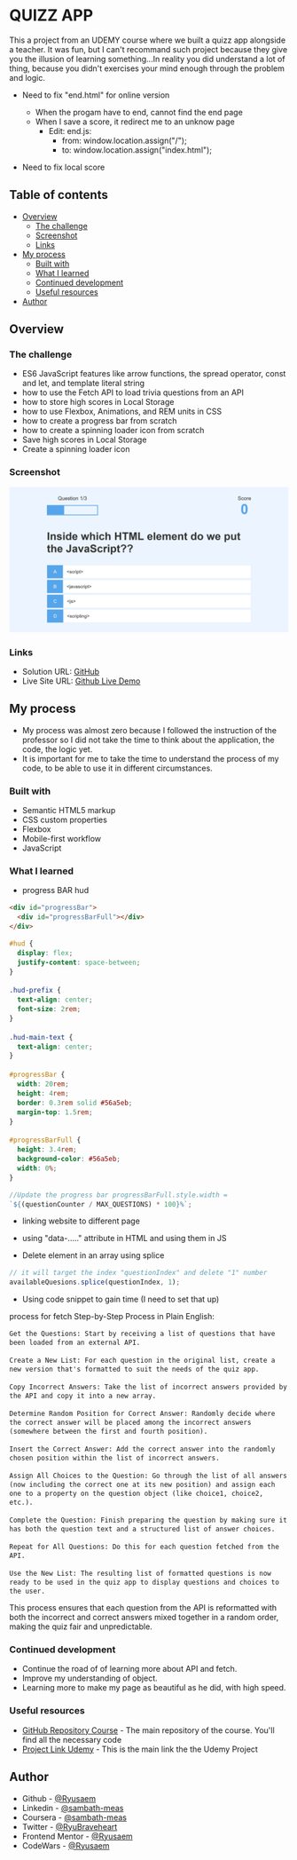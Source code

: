 # QUIZZ APP

This a project from an UDEMY course where we built a quizz app alongside a teacher. It was fun, but I can't recommand such project because they give you the illusion of learning something...In reality you did understand a lot of thing, because you didn't exercises your mind enough through the problem and logic.

- Need to fix "end.html" for online version

  - When the progam have to end, cannot find the end page
  - When I save a score, it redirect me to an unknow page
    - Edit: end.js:
      - from: window.location.assign("/");
      - to: window.location.assign("index.html");

- Need to fix local score

## Table of contents

- [Overview](#overview)
  - [The challenge](#the-challenge)
  - [Screenshot](#screenshot)
  - [Links](#links)
- [My process](#my-process)
  - [Built with](#built-with)
  - [What I learned](#what-i-learned)
  - [Continued development](#continued-development)
  - [Useful resources](#useful-resources)
- [Author](#author)

## Overview

### The challenge

- ES6 JavaScript features like arrow functions, the spread operator, const and let, and template literal string
- how to use the Fetch API to load trivia questions from an API
- how to store high scores in Local Storage
- how to use Flexbox, Animations, and REM units in CSS
- how to create a progress bar from scratch
- how to create a spinning loader icon from scratch
- Save high scores in Local Storage
- Create a spinning loader icon

### Screenshot

![Screenshot Project](assets/images/screenshot.png)

### Links

- Solution URL: [GitHub](https://github.com/Ryusaem/js-quizz-app)
- Live Site URL: [Github Live Demo](https://ryusaem.github.io/js-quizz-app/)

## My process

- My process was almost zero because I followed the instruction of the professor so I did not take the time to think about the application, the code, the logic yet.
- It is important for me to take the time to understand the process of my code, to be able to use it in different circumstances.

### Built with

- Semantic HTML5 markup
- CSS custom properties
- Flexbox
- Mobile-first workflow
- JavaScript

### What I learned

- progress BAR hud

```html
<div id="progressBar">
  <div id="progressBarFull"></div>
</div>
```

```css
#hud {
  display: flex;
  justify-content: space-between;
}

.hud-prefix {
  text-align: center;
  font-size: 2rem;
}

.hud-main-text {
  text-align: center;
}

#progressBar {
  width: 20rem;
  height: 4rem;
  border: 0.3rem solid #56a5eb;
  margin-top: 1.5rem;
}

#progressBarFull {
  height: 3.4rem;
  background-color: #56a5eb;
  width: 0%;
}
```

```js
//Update the progress bar progressBarFull.style.width =
`${(questionCounter / MAX_QUESTIONS) * 100}%`;
```

- linking website to different page

- using "data-....." attribute in HTML and using them in JS

- Delete element in an array using splice

```js
// it will target the index "questionIndex" and delete "1" number
availableQuesions.splice(questionIndex, 1);
```

- Using code snippet to gain time (I need to set that up)

process for fetch
Step-by-Step Process in Plain English:

    Get the Questions: Start by receiving a list of questions that have been loaded from an external API.

    Create a New List: For each question in the original list, create a new version that's formatted to suit the needs of the quiz app.

    Copy Incorrect Answers: Take the list of incorrect answers provided by the API and copy it into a new array.

    Determine Random Position for Correct Answer: Randomly decide where the correct answer will be placed among the incorrect answers (somewhere between the first and fourth position).

    Insert the Correct Answer: Add the correct answer into the randomly chosen position within the list of incorrect answers.

    Assign All Choices to the Question: Go through the list of all answers (now including the correct one at its new position) and assign each one to a property on the question object (like choice1, choice2, etc.).

    Complete the Question: Finish preparing the question by making sure it has both the question text and a structured list of answer choices.

    Repeat for All Questions: Do this for each question fetched from the API.

    Use the New List: The resulting list of formatted questions is now ready to be used in the quiz app to display questions and choices to the user.

This process ensures that each question from the API is reformatted with both the incorrect and correct answers mixed together in a random order, making the quiz fair and unpredictable.

### Continued development

- Continue the road of of learning more about API and fetch.
- Improve my understanding of object.
- Learning more to make my page as beautiful as he did, with high speed.

### Useful resources

- [GitHub Repository Course](https://github.com/jamesqquick/Build-A-Quiz-App-With-HTML-CSS-and-JavaScript) - The main repository of the course. You'll find all the necessary code
- [Project Link Udemy](https://www.udemy.com/course/build-a-quiz-app-with-html-css-and-javascript/) - This is the main link the the Udemy Project

## Author

- Github - [@Ryusaem](https://github.com/Ryusaem)
- Linkedin - [@sambath-meas](https://www.linkedin.com/in/sambath-meas)
- Coursera - [@sambath-meas](https://www.coursera.org/learner/sambath-meas)
- Twitter - [@RyuBraveheart](https://twitter.com/RyuBraveheart)
- Frontend Mentor - [@Ryusaem](https://www.frontendmentor.io/profile/Ryusaem)
- CodeWars - [@Ryusaem](https://www.codewars.com/users/Ryusaem)
